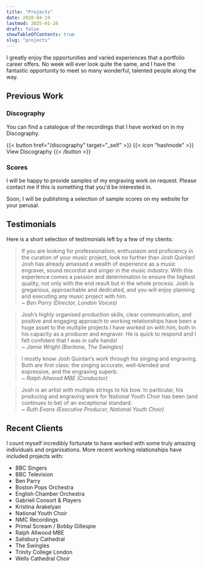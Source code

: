 ```yaml
---
title: "Projects"
date: 2020-04-19
lastmod: 2025-01-26
draft: false
showTableOfContents: true
slug: "projects"
---
```


I greatly enjoy the opportunities and varied experiences that a portfolio career offers. No week will ever look quite the same, and I have the fantastic opportunity to meet so many wonderful, talented people along the way.

## Previous Work

### Discography

You can find a catalogue of the recordings that I have worked on in my Discography.

{{< button href="/discography" target="_self" >}}
{{< icon "hashnode" >}} View Discography
{{< /button >}}

### Scores

I will be happy to provide samples of my engraving work on request. Please contact me if this is something that you'd be interested in.

Soon, I will be publishing a selection of sample scores on my website for your perusal.


## Testimonials

Here is a short selection of testimonials left by a few of my clients:

> If you are looking for professionalism, enthusiasm and proficiency in the curation of your music project, look no further than Josh Quinlan!
> Josh has already amassed a wealth of experience as a music engraver, sound recordist and singer in the music industry. With this experience comes a passion and determination to ensure the highest quality, not only with the end result but in the whole process.
> Josh is gregarious, approachable and dedicated, and you will enjoy planning and executing any music project with him.<br>
> ~ <cite>Ben Parry (Director, London Voices)</cite>

> Josh’s highly organised production skills, clear communication, and positive and engaging approach to working relationships have been a huge asset to the multiple projects I have worked on with him, both in his capacity as a producer and engraver.
> He is quick to respond and I felt confident that I was in safe hands!<br>
> ~ <cite>Jamie Wright (Baritone, The Swingles)</cite>

> I mostly know Josh Quinlan‘s work through his singing and engraving. Both are first class: the singing accurate, well-blended and expressive, and the engraving superb.<br>
> ~ <cite>Ralph Allwood MBE (Conductor)</cite>

> Josh is an artist with multiple strings to his bow. In particular, his producing and engraving work for National Youth Choir has been (and continues to be) of an exceptional standard. <br>
> ~ <cite>Ruth Evans (Executive Producer, National Youth Choir)</cite>

## Recent Clients

I count myself incredibly fortunate to have worked with some truly amazing individuals and organisations. More recent working relationships have included projects with:

* BBC Singers
* BBC Television
* Ben Parry
* Boston Pops Orchestra
* English Chamber Orchestra
* Gabrieli Consort & Players
* Kristina Arakelyan
* National Youth Choir
* NMC Recordings
* Primal Scream / Bobby Gillespie
* Ralph Allwood MBE
* Salisbury Cathedral
* The Swingles
* Trinity College London
* Wells Cathedral Choir
